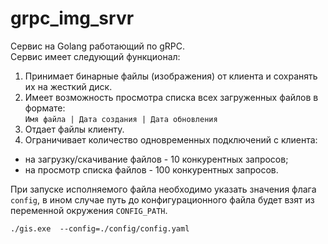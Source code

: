 # grpc_img_srvr
Сервис на Golang работающий по gRPC.  
Сервис имеет следующий функционал:
1. Принимает бинарные файлы (изображения) от клиента и сохранять их на жесткий диск.
2. Имеет возможность просмотра списка всех загруженных файлов в формате:  
```Имя файла | Дата создания | Дата обновления```
3. Отдает файлы клиенту.
4. Ограничивает количество одновременных подключений с клиента:
- на загрузку/скачивание файлов - 10 конкурентных запросов;
- на просмотр списка файлов - 100 конкурентных запросов.  

При запуске исполняемого файла необходимо указать значения флага ```config```, в ином случае путь до конфигурационного файла будет взят из переменной окружения ```CONFIG_PATH```.
```
./gis.exe  --config=./config/config.yaml
```